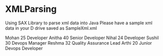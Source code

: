 # XMLParsing
Using SAX Library to parse xml data into Java
Please have a sample xml data in your D drive saved as SampleXml.xml
<?xml version="1.0" encoding="UTF-8" standalone="no"?>
<employees>
<employee>
<name>Mohan</name> 
<age>25</age> 
<designation>Developer</designation> 
</employee> 
<employee>
<name>Anitha</name> 
<age>40</age> 
<designation>Senior Developer</designation> 
</employee>
<employee>
<name>Nihal</name> 
<age>24</age> 
<designation>Developer</designation> 
</employee>
<employee>
<name>Sushil</name> 
<age>30</age> 
<designation>Devops Manager</designation> 
</employee>
<employee>
<name>Reshma</name> 
<age>32</age> 
<designation>Quality Assurance Lead</designation> 
</employee> 
<employee>
<name>Arthi</name> 
<age>20</age> 
<designation>Junior Devops Developer</designation> 
</employee>
</employees>
